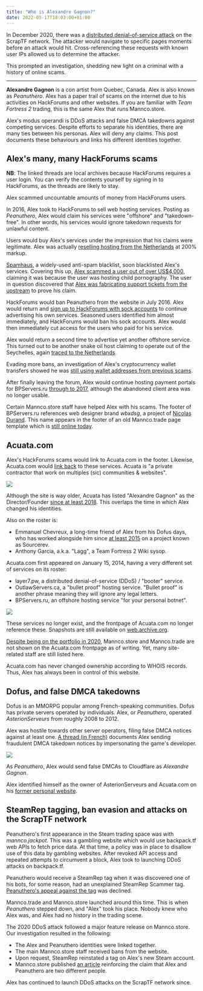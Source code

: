 ```yaml
---
title: "Who is Alexandre Gagnon?"
date: 2022-05-17T18:03:00+01:00
--- 
```


In December 2020, there was a [distributed denial-of-service attack](https://en.wikipedia.org/wiki/Denial-of-service_attack) on the ScrapTF network. The attacker would navigate to specific pages moments before an attack would hit. Cross-referencing these requests with known user IPs allowed us to determine the attacker.

This prompted an investigation, shedding new light on a criminal with a history of online scams.

----

**Alexandre Gagnon** is a con artist from Quebec, Canada. Alex is also known as *Peanuthero*. Alex has a paper trail of scams on the internet due to his activities on HackForums and other websites. If you are familiar with *Team Fortress 2* trading, this is the same Alex that runs Mannco.store.

Alex's modus operandi is DDoS attacks and false DMCA takedowns against competing services. Despite efforts to separate his identities, there are many ties between his personas. Alex will deny any claims. This post documents these behaviours and links his different identities together.

## Alex's many, many HackForums scams
**NB**: The linked threads are local archives because HackForums requires a user login. You can verify the contents yourself by signing in to HackForums, as the threads are likely to stay.

Alex scammed uncountable amounts of money from HackForums users.

In 2016, Alex took to HackForums to sell web hosting services. Posting as *Peanuthero*, Alex would claim his services were "offshore" and "takedown-free". In other words, his services would ignore takedown requests for unlawful content.

Users would buy Alex's services under the impression that his claims were legitimate. Alex was actually [reselling hosting from the Netherlands](/archive/bpservers-scam-alert.html) at 200% markup.

[Spamhaus](https://www.spamhaus.org/), a widely-used anti-spam blacklist, soon blacklisted Alex's services. Covering this up, [Alex scammed a user out of over US$4,000](/archive/scammed-by-peanuthero.html), claiming it was because the user was hosting child pornography. The user in question discovered that [Alex was fabricating support tickets from the upstream](/archive/peanuthero-support-tickets.html) to prove his claim.

HackForums would ban Peanuthero from the website in July 2016. Alex would return and [sign up to HackForums with sock accounts](/archive/bpservers-ru-sock.html) to continue advertising his own services. Seasoned users identified him almost immediately, and HackForums would ban his sock accounts. Alex would then immediately cut access for the users who paid for his service.

Alex would return a second time to advertise yet another offshore service. This turned out to be another snake oil host claiming to operate out of the Seychelles, again [traced to the Netherlands](/archive/shadowhosting.html).

Evading more bans, an investigation of Alex's cryptocurrency wallet transfers showed he was [still using wallet addresses from previous scams](/archive/peanuthero-ban-evasion.html).

After finally leaving the forum, Alex would continue hosting payment portals for BPServers.ru [through to 2017](https://web.archive.org/web/20170710174638/https://bpservers.ru/), although the abandoned client area was no longer usable.

Certain Mannco.store staff have helped Alex with his scams. The footer of BPServers.ru references web designer brand *wbxdsg*, a project of [Nicolas Durand](https://archive.ph/B1CbV). This name appears in the footer of an old Mannco.trade page template which is [still online today](https://archive.ph/mXnG8).

## Acuata.com
Alex's HackForums scams would link to Acuata.com in the footer. Likewise, Acuata.com would [link back](https://web.archive.org/web/20150423042823/http://acuata.com/) to these services. Acuata is "a private contractor that work on multiples (sic) communities & websites".

![](/img/articles/acuata.com-now.png)

Although the site is way older, Acuata has listed "Alexandre Gagnon" as the Director/Founder [since at least 2018](https://web.archive.org/web/20180412212144/https://acuata.com/). This overlaps the time in which Alex changed his identities.

Also on the roster is:

* Emmanuel Chevreux, a long-time friend of Alex from his Dofus days, who has worked alongside him since [at least 2015](https://archive.ph/jTL33) on a project known as Sourcerev.
* Anthony Garcia, a.k.a. "Lagg", a Team Fortress 2 Wiki sysop.

Acuata.com first appeared on January 15, 2014, having a very different set of services on its roster:

* layer7.pw, a distributed denial-of-service (DDoS) / "booter" service.
* OutlawServers.ca, a "bullet proof" hosting service. "Bullet proof" is another phrase meaning they will ignore any legal letters.
* BPServers.ru, an offshore hosting service "for your personal botnet".

![](/img/articles/acuata.com-2016.png)

These services no longer exist, and the frontpage of Acuata.com no longer reference these. Snapshots are still available on [web.archive.org](https://web.archive.org/web/20220000000000*/acuata.com).

[Despite being on the portfolio in 2020](https://archive.ph/KHmlf), Mannco.store and Mannco.trade are not shown on the Acuata.com frontpage as of writing. Yet, many site-related staff are still listed here.

Acuata.com has never changed ownership according to WHOIS records. Thus, Alex has always been in control of this website.

## Dofus, and false DMCA takedowns

Dofus is an MMORPG popular among French-speaking communities. Dofus has private servers operated by individuals. Alex, or *Peanuthero*, operated *AsterionServeurs* from roughly 2008 to 2012.

Alex was hostile towards other server operators, filing false DMCA notices against at least one. [A thread (in French)](https://archive.ph/ElqbV) documents Alex sending fraudulent DMCA takedown notices by impersonating the game's developer.

![](/img/articles/peanuthero-dofus-dmca.png)

As *Peanuthero*, Alex would send false DMCAs to Cloudflare as *Alexandre Gagnon*.

Alex identified himself as the owner of AsterionServeurs and Acuata.com on his [former personal website](https://web.archive.org/web/20141218054701/http://peanuthero.com/).

## SteamRep tagging, ban evasion and attacks on the ScrapTF network

Peanuthero's first appearance in the Steam trading space was with *mannco.jackpot*. This was a gambling website which would use backpack.tf web APIs to fetch price data. At that time, a policy was in place to disallow use of this data by gambling websites. After revoked API access and repeated attempts to circumvent a block, Alex took to launching DDoS attacks on backpack.tf.

Peanuthero would receive a SteamRep tag when it was discovered one of his bots, for some reason, had an unexplained SteamRep Scammer tag. [Peanuthero's appeal against the tag](https://forums.steamrep.com/threads/appeal-76561198026734540-%E2%9C%85peanuthero-mannco-trade-banned-by-sr.180729/) was declined.

Mannco.trade and Mannco.store launched around this time. This is when *Peanuthero* stepped down, and "Alex" took his place. Nobody knew who Alex was, and Alex had no history in the trading scene.

The 2020 DDoS attack followed a major feature release on Mannco.store. Our investigation resulted in the following:

* The Alex and Peanuthero identities were linked together.
* The main Mannco.store staff received bans from the website.
* Upon request, SteamRep reinstated a tag on Alex's new Steam account.
* Mannco.store published [an article](https://archive.ph/hkDUL) reinforcing the claim that Alex and Peanuthero are two different people.

Alex has continued to launch DDoS attacks on the ScrapTF network since.